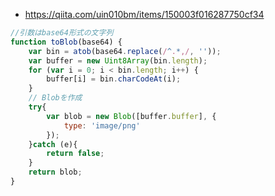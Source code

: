 - https://qiita.com/uin010bm/items/150003f016287750cf34

```javascript
//引数はbase64形式の文字列
function toBlob(base64) {
    var bin = atob(base64.replace(/^.*,/, ''));
    var buffer = new Uint8Array(bin.length);
    for (var i = 0; i < bin.length; i++) {
        buffer[i] = bin.charCodeAt(i);
    }
    // Blobを作成
    try{
        var blob = new Blob([buffer.buffer], {
            type: 'image/png'
        });
    }catch (e){
        return false;
    }
    return blob;
}
```
